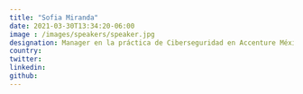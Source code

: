 ```yaml
---
title: "Sofia Miranda"
date: 2021-03-30T13:34:20-06:00
image : /images/speakers/speaker.jpg
designation: Manager en la práctica de Ciberseguridad en Accenture México
country: 
twitter: 
linkedin: 
github: 
---
```


